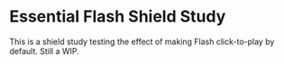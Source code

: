 # Essential Flash Shield Study

This is a shield study testing the effect of making Flash
click-to-play by default. Still a WIP.
